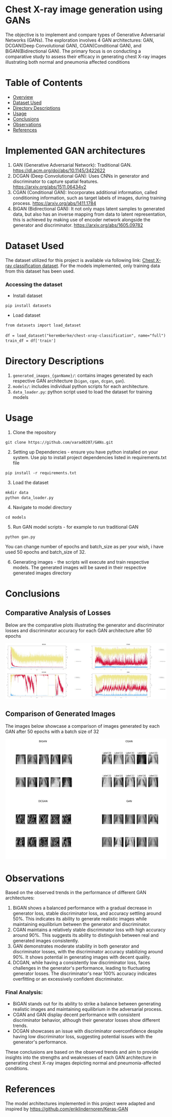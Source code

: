 # Chest X-ray image generation using GANs

The objective is to implement and compare types of Generative Adversarial Networks (GANs). The exploration involves 4 GAN architectures: GAN, DCGAN(Deep Convolutional GAN), CGAN(Conditional GAN), and BiGAN(Bidirectional GAN). The primary focus is on conducting a comparative study to assess their efficacy in generating chest X-ray images illustrating both normal and pneumonia affected conditions

# Table of Contents

- [Overview](#implemented-gan-architectures)
- [Dataset Used](#dataset-used)
- [Directory Descriptions](#directory-descriptions)
- [Usage](#usage)
- [Conclusions](#conclusions)
- [Observations](#observations)
- [References](#references)

# Implemented GAN architectures

1. GAN (Generative Adversarial Network): Traditional GAN. https://dl.acm.org/doi/abs/10.1145/3422622
2. DCGAN (Deep Convolutional GAN): Uses CNNs in generator and discriminator to capture spatial features. https://arxiv.org/abs/1511.06434v2
3. CGAN (Conditional GAN): Incorporates additional information, called conditioning information, such as target labels of images, during training process. https://arxiv.org/abs/1411.1784
4. BiGAN (Bidirectional GAN): It not only maps latent samples to generated data, but also has an inverse mapping from data to latent representation, this is achieved by making use of encoder network alongside the generator and discriminator. https://arxiv.org/abs/1605.09782

# Dataset Used

The dataset utilized for this project is available via following link: [Chest X-ray classification dataset](https://huggingface.co/datasets/keremberke/chest-xray-classification). For the models implemented, only training data from this dataset has been used.

### Accessing the dataset

- Install dataset

```
pip install datasets
```

- Load dataset

```
from datasets import load_dataset

df = load_dataset("keremberke/chest-xray-classification", name="full")
train_df = df['train']
```

# Directory Descriptions

1. `generated_images_{ganName}/`: contains images generated by each respective GAN architecture (`bigan`, `cgan`, `dcgan`, `gan`).
2. `models/`: includes individual python scripts for each architecture.
3. `data_loader.py`: python script used to load the dataset for training models

# Usage

1. Clone the repository

```
git clone https://github.com/varad0207/GANs.git
```

2. Setting up Dependencies - ensure you have python installed on your system. Use pip to install project dependencies listed in requirements.txt file

```
pip install -r requirements.txt
```

3. Load the dataset

```
mkdir data
python data_loader.py
```

4. Navigate to model directory

```
cd models
```

5. Run GAN model scripts - for example to run traditional GAN

```
python gan.py
```

You can change number of epochs and batch_size as per your wish, i have used 50 epochs and batch_size of 32.

6. Generating images - the scripts will execute and train respective models. The generated images will be saved in their respective generated images directory

# Conclusions

## Comparative Analysis of Losses

Below are the comparative plots illustrating the generator and discriminator losses and discriminator accuracy for each GAN architecture after 50 epochs

![Losses-and-Accuracy](combined_losses_accuracy.jpg)

## Comparison of Generated Images

The images below showcase a comparison of images generated by each GAN after 50 epochs with a batch size of 32

![Generayed-images](combined.jpg)

# Observations

Based on the observed trends in the performance of different GAN architectures:

1. BiGAN shows a balanced performance with a gradual decrease in generator loss, stable discriminator loss, and accuracy settling around 50%. This indicates its ability to generate realistic images while maintaining equilibrium between the generator and discriminator.
2. CGAN maintains a relatively stable discriminator loss with high accuracy around 90%. This suggests its ability to distinguish between real and generated images consistently.
3. GAN demonstrates moderate stability in both generator and discriminator losses, with the discriminator accuracy stabilizing around 90%. It shows potential in generating images with decent quality.
4. DCGAN, while having a consistently low discriminator loss, faces challenges in the generator's performance, leading to fluctuating generator losses. The discriminator's near 100% accuracy indicates overfitting or an excessively confident discriminator.

### Final Analysis:

- BiGAN stands out for its ability to strike a balance between generating realistic images and maintaining equilibrium in the adversarial process.
- CGAN and GAN display decent performance with consistent discriminator behavior, although their generator losses show different trends.
- DCGAN showcases an issue with discriminator overconfidence despite having low discriminator loss, suggesting potential issues with the generator's performance.

These conclusions are based on the observed trends and aim to provide insights into the strengths and weaknesses of each GAN architecture in generating chest X-ray images depicting normal and pneumonia-affected conditions.

# References

The model architectures implemented in this project were adapted and inspired by https://github.com/eriklindernoren/Keras-GAN
